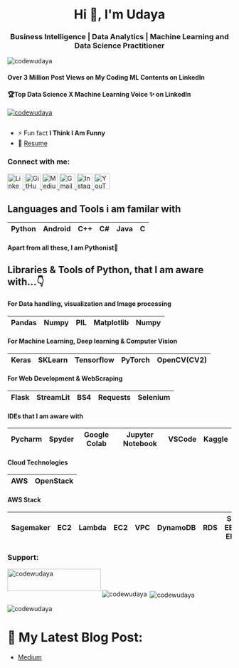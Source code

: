 <h1 align="center">Hi 👋, I'm Udaya</h1>
<h3 align="center">Business Intelligence | Data Analytics | Machine Learning and Data Science Practitioner</h3>

<p align="left"> <img src="https://komarev.com/ghpvc/?username=codewudaya&label=Profile%20views&color=0e75b6&style=flat" alt="codewudaya" /> </p>
<!-- <p align="center">
  <a href="https://www.linkedin.com/in/udayabhanu-nayak-ml-devloper/">
    <img src="https://img.shields.io/badge/-LinkedIn-blue?style=flat-square&logo=Linkedin&logoColor=white&link=https://www.linkedin.com/in/udayabhanu-nayak-ml-devloper/"/>
  </a>
</p> -->
<h4>Over 3 Million Post Views on My Coding ML Contents on LinkedIn</h4>
<h4>🏆Top Data Science X Machine Learning Voice ✨ on LinkedIn</h4>

<p align="left"> <a href="https://github.com/ryo-ma/github-profile-trophy"><img src="https://github-profile-trophy.vercel.app/?username=codewudaya" alt="codewudaya" /></a> </p>

<p align="left"> <a href="https://twitter.com/" target="blank"><img src="https://img.shields.io/twitter/follow/?logo=twitter&style=for-the-badge" alt="" /></a> </p>

- ⚡ Fun fact **I Think I Am Funny**
- 📝 [Resume](https://drive.google.com/file/d/1m6ZSRHPZgfdnHRlrcD98-GUNrHllNQpT/view?usp=sharing)

<h3 align="left">Connect with me:</h3>

<div align="left">
  <a href="https://www.linkedin.com/in/udayabhanu-nayak-ml-devloper/" target="_blank">
    <img src="https://img.shields.io/static/v1?message=LinkedIn&logo=linkedin&label=&color=0077B5&logoColor=white&labelColor=&style=for-the-badge" height="35" alt="LinkedIn logo" />
  </a>
  <a href="https://github.com/codeWudaya" target="_blank">
    <img src="https://img.shields.io/static/v1?message=GitHub&logo=github&label=&color=181717&logoColor=white&labelColor=&style=for-the-badge" height="35" alt="GitHub logo" />
  </a>
  <a href="https://medium.com/@udayabhanu0314" target="_blank">
    <img src="https://img.shields.io/static/v1?message=Medium&logo=medium&label=&color=12100E&logoColor=white&labelColor=&style=for-the-badge" height="35" alt="Medium logo" />
  </a>
  <a href="mailto:codewudaya@gmail.com" target="_blank">
    <img src="https://img.shields.io/static/v1?message=Gmail&logo=gmail&label=&color=D14836&logoColor=white&labelColor=&style=for-the-badge" height="35" alt="Gmail logo" />
  </a>
  <a href="https://www.instagram.com/udaya.6mp1.14/" target="_blank">
    <img src="https://img.shields.io/static/v1?message=Instagram&logo=instagram&label=&color=E4405F&logoColor=white&labelColor=&style=for-the-badge" height="35" alt="Instagram logo" />
  </a>
  <a href="https://www.youtube.com/@codeXudaya" target="_blank">
    <img src="https://img.shields.io/static/v1?message=Youtube&logo=youtube&label=&color=FF0000&logoColor=white&labelColor=&style=for-the-badge" height="35" alt="YouTube logo" />
  </a>
  
</div>

## Languages and Tools i am familar with

| Python | Android | C++ | C# | Java | C | 
| :---: | :---: | :---: | :---: | :---: | :---: |

#### Apart from all these, I am Pythonist🐍

## Libraries & Tools of Python, that I am aware with...👇

#### For Data handling, visualization and Image processing
| Pandas | Numpy | PIL | Matplotlib | Numpy |
| :---: | :---: | :---: | :---: | :---: |

#### For Machine Learning, Deep learning & Computer Vision
| Keras | SKLearn | Tensorflow | PyTorch | OpenCV(CV2) |
| :---: | :---: | :---: | :---: | :---: |

#### For Web Development & WebScraping
| Flask | StreamLit | BS4 | Requests | Selenium |
| :---: | :---: | :---: | :---: | :---: |

#### IDEs that I am aware with 
| Pycharm | Spyder | Google Colab | Jupyter Notebook | VSCode | Kaggle
| :---: | :---: | :---: | :---: | :---: | :---: |

#### Cloud Technologies
 | AWS | OpenStack
 | :---: | :---: 
 
 #### AWS Stack
 | Sagemaker | EC2 | Lambda | EC2 | VPC | DynamoDB | RDS | S3, EBS, EFS | Many more ...
 | :---: | :---: | :---: | :---: | :---: | :---: | :---: | :---: | :---:
<h3 align="left">Support:</h3>
<p><a href="https://www.buymeacoffee.com/codewudaya"> <img align="left" src="https://cdn.buymeacoffee.com/buttons/v2/default-yellow.png" height="50" width="210" alt="codewudaya" /></a></p><br><br>

<p><img align="left" src="https://github-readme-stats.vercel.app/api/top-langs?username=codewudaya&show_icons=true&locale=en&layout=compact" alt="codewudaya" /></p>

<p>&nbsp;<img align="center" src="https://github-readme-stats.vercel.app/api?username=codewudaya&show_icons=true&locale=en" alt="codewudaya" /></p>

<p><img align="center" src="https://github-readme-streak-stats.herokuapp.com/?user=codewudaya&" alt="codewudaya" /></p>

# 📑 My Latest Blog Post:
* [Medium](https://medium.com/@udayabhanu0314)

###
